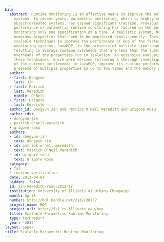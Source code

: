 ```yaml
---
bib:
  abstract: Runtime monitoring is an effective means to improve the reliability of
    systems. In recent years, parametric monitoring, which is highly suitable for
    object-oriented systems, has gained significant traction. Previous work on the
    performance of parametric runtime monitoring has focused on the performance of
    monitoring only one specification at a time. A realistic system, however, has
    numerous properties that need to be monitored simultaneously. This paper introduces
    scalable techniques to improve the performance of one of the fastest parametric
    monitoring systems, JavaMOP, in the presence of multiple simultaneous properties,
    resulting in average runtime overheads that are less than the summation of the
    overheads of the properties run in isolation. An extensive evaluation shows that
    these techniques, which were derived following a thorough investigation and analysis
    of the current bottlenecks in JavaMOP, improve its runtime performance in the
    presence of multiple properties by up to two times and the memory usage by 34\%.
  author:
  - first: Dongyun
    last: Jin
  - first: Patrick
    last: Meredith
    middle: O'Neil
  - first: Grigore
    last: Ro\c{s}u
  author_id: Dongyun Jin and Patrick O'Neil Meredith and Grigore Rosu
  author_ids:
  - dongyun-jin
  - patrick-o'neil-meredith
  - grigore-rosu
  authors:
  - id: dongyun-jin
    text: Dongyun Jin
  - id: patrick-o'neil-meredith
    text: Patrick O'Neil Meredith
  - id: grigore-rosu
    text: Grigore Rosu
  category:
  - fsl
  - runtime_verification
  date: 2012-04-01
  hidden: 'false'
  id: jin-meredith-rosu-2012-tr
  institution: University of Illinois at Urbana-Champaign
  month: April
  number: http://hdl.handle.net/2142/30757
  project_name: MOP
  project_url: http://fsl.cs.illinois.edu/mop
  title: Scalable Parametric Runtime Monitoring
  type: techreport
  year: '2012'
layout: paper
title: Scalable Parametric Runtime Monitoring
---
```

